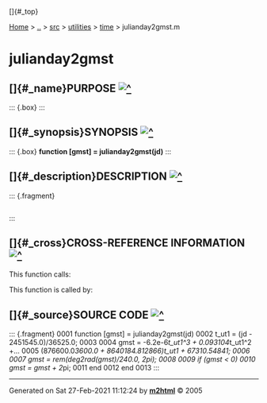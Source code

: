 []{#_top}

<div>

[Home](../../../../index.html) \> [..](#) \> [src](#) \> [utilities](#)
\> [time](index.html) \> julianday2gmst.m

</div>

# julianday2gmst

## []{#_name}PURPOSE [![\^](../../../../up.png)](#_top)

::: {.box}
:::

## []{#_synopsis}SYNOPSIS [![\^](../../../../up.png)](#_top)

::: {.box}
**function \[gmst\] = julianday2gmst(jd)**
:::

## []{#_description}DESCRIPTION [![\^](../../../../up.png)](#_top)

::: {.fragment}
``` {.comment}
```
:::

## []{#_cross}CROSS-REFERENCE INFORMATION [![\^](../../../../up.png)](#_top)

This function calls:

This function is called by:

## []{#_source}SOURCE CODE [![\^](../../../../up.png)](#_top)

::: {.fragment}
    0001 function [gmst] = julianday2gmst(jd)
    0002     t_ut1 = (jd - 2451545.0)/36525.0;
    0003 
    0004     gmst = -6.2e-6*t_ut1^3 + 0.093104*t_ut1^2 +...
    0005            (876600.0*3600.0 + 8640184.812866)*t_ut1 + 67310.54841;
    0006 
    0007     gmst = rem(deg2rad(gmst)/240.0, 2*pi);
    0008 
    0009     if (gmst < 0)
    0010         gmst = gmst + 2*pi;
    0011     end
    0012 end
    0013
:::

------------------------------------------------------------------------

Generated on Sat 27-Feb-2021 11:12:24 by
**[m2html](http://www.artefact.tk/software/matlab/m2html/ "Matlab Documentation in HTML")**
© 2005
